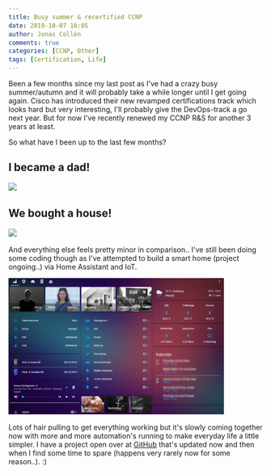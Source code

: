 ```yaml
---
title: Busy summer & recertified CCNP
date: 2019-10-07 16:05
author: Jonas Collén
comments: true
categories: [CCNP, Other]
tags: [Certification, Life]
---
```

Been a few months since my last post as I've had a crazy busy summer/autumn and it will probably take a while longer until I get going again. Cisco has introduced their new revamped certifications track which looks hard but very interesting, I'll probably give the DevOps-track a go next year. But for now I've recently renewed my CCNP R&S for another 3 years at least.

So what have I been up to the last few months?

I became a dad!
---------------

![](/assets/images/2019/10/20191005_120644-e1570456528986-768x1024.jpg)

We bought a house!
------------------

![](/assets/images/2019/10/20190728_150002-1024x809.jpg)

And everything else feels pretty minor in comparison.. I've still been doing some coding though as I've attempted to build a smart home (project ongoing..) via Home Assistant and IoT.

![](/assets/images/2019/10/ha-1.jpg)

Lots of hair pulling to get everything working but it's slowly coming together now with more and more automation's running to make everyday life a little simpler. I have a project open over at [GitHub](https://github.com/jonascollen/homeassistant) that's updated now and then when I find some time to spare (happens very rarely now for some reason..). :)